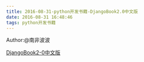 ```yaml
---
title: 2016-08-31-python开发书籍-DjangoBook2.0中文版
date: 2016-08-31 16:48:46
tags: python开发书籍
---
```

Author:@南非波波

[DjangoBook2-0中文版](http://blog.songqingbo.cn/pdf/python/DjangoBook2-0中文版.pdf "DjangoBook2-0中文版.pdf")
